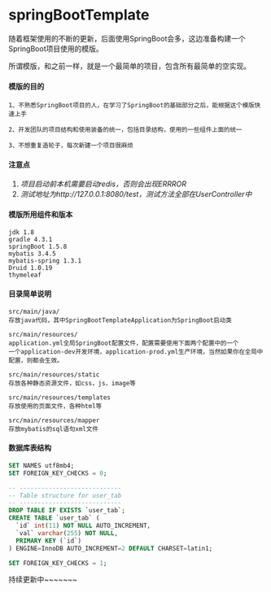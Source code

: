 # springBootTemplate
随着框架使用的不断的更新，后面使用SpringBoot会多，这边准备构建一个SpringBoot项目使用的模版。

所谓模版，和之前一样，就是一个最简单的项目，包含所有最简单的空实现。

#### 模版的目的  
```
1、不熟悉SpringBoot项目的人，在学习了SpringBoot的基础部分之后，能根据这个模版快速上手

2、开发团队的项目结构和使用装备的统一，包括目录结构，使用的一些组件上面的统一

3、不想重复造轮子，每次新建一个项目很麻烦
```

#### 注意点
1. _项目启动前本机需要启动redis，否则会出现ERRROR_
2. _测试地址为http://127.0.0.1:8080/test，测试方法全部在UserController中_


#### 模版所用组件和版本  
```
jdk 1.8
gradle 4.3.1
springBoot 1.5.8
mybatis 3.4.5
mybatis-spring 1.3.1
Druid 1.0.19
thymeleaf
```
 
 #### 目录简单说明  
```
src/main/java/
存放java代码，其中SpringBootTemplateApplication为SpringBoot启动类

src/main/resources/
application.yml全局SpringBoot配置文件，配置需要使用下面两个配置中的一个
一个application-dev开发环境，application-prod.yml生产环境，当然如果你在全局中配置，则都会生效。

src/main/resources/static
存放各种静态资源文件，如css，js，image等

src/main/resources/templates
存放使用的页面文件，各种html等

src/main/resources/mapper
存放mybatis的sql语句xml文件
```

#### 数据库表结构
````sql
SET NAMES utf8mb4;
SET FOREIGN_KEY_CHECKS = 0;

-- ----------------------------
-- Table structure for user_tab
-- ----------------------------
DROP TABLE IF EXISTS `user_tab`;
CREATE TABLE `user_tab` (
  `id` int(11) NOT NULL AUTO_INCREMENT,
  `val` varchar(255) NOT NULL,
  PRIMARY KEY (`id`)
) ENGINE=InnoDB AUTO_INCREMENT=2 DEFAULT CHARSET=latin1;

SET FOREIGN_KEY_CHECKS = 1;
````

持续更新中~~~~~~~
